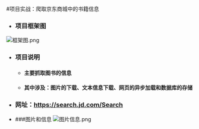 #项目实战：爬取京东商城中的书籍信息

- ### 项目框架图
![框架图.png](E:\坚果云同步\编写gitbook\scrapy爬虫\res\project.png)

- ### 项目说明
    - #### **主要抓取图书的信息**
    - #### **其中涉及：图片的下载、文本信息下载、网页的异步加载和数据库的存储**

- ### 网址：https://search.jd.com/Search
- ###图片和信息
![图片信息.png](E:\坚果云同步\编写gitbook\scrapy爬虫\res\info.png)
